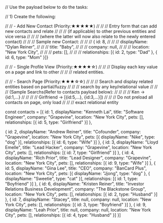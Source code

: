 // Use the payload below to do the tasks:

// 1) Create the following:

// // - Add New Contact (Priority:★★★★★)
// // // Entry form that can add new contacts and relate 
// // // (if applicable) to other previous entities and vice versa 
// // // (where the latter will now also relate to the newly entered contact)
// // // Sample new Contact:
// // // { id: 8,
// // //   displayName: "Dylan Reiner",
// // //   title: "Baby",
// // //   company: null,
// // //   location: "New York City",
// // //   pets: [],
// // //   relationships: [{ id: 2, type: "Dad" }, { id: 6, type: "Mom" }]}

// // - Single Profile View (Priority:★★★★☆)
// // // Display each key value on a page and link to other
// // // related entities.

// // - Search Page (Priority:★★★☆☆)
// // // Search and display related entities based on partial/fuzzy
// // // search by any key/relational value
// // // (Sample Searchs(Refer to contacts payload below):
// // // // Ken -> {id:1,...}
// // // // Girlfriend -> [{id:5,...}, {id:3,...}])
// // // Do not preload all contacts on page, only load 
// // // exact relational entity 

const contacts = [{
  id: 1,
  displayName: "Kenneth Lai",
  title: "Software Engineer",
  company: "Grapevine",
  location: "New York City",
  pets: [],
  relationships: [{ id: 5, type: "Girlfriend" }]
},

{
  id: 2,
  displayName: "Andrew Reiner",
  title: "Cofounder",
  company: "Grapevine",
  location: "New York City",
  pets: [{ displayName: "Nike", type: "dog" }],
  relationships: [{ id: 6, type: "Wife" }]
},
{
  id: 3,
  displayName: "Lloyd Emelle",
  title: "Lead Hacker",
  company: "Grapevine",
  location: "New York City",
  pets: [],
  relationships: [{ id: 7, type: "Girlfriend" }]
},
{
  id: 4,
  displayName: "Rich Prior",
  title: "Lead Designer",
  company: "Grapevine",
  location: "New York City",
  pets: [],
  relationships: [{ id: 9, type: "Wife" }]
},
{
  id: 5,
  displayName: "Gina Lee",
  title: "CEO",
  company: "BanCard Plus",
  location: "New York City",
  pets: [{ displayName: "Jjong", type: "dog" }, { displayName: "Sweetie", type: "cat" }],
  relationships: [{ id: 1, type: "Boyfriend" }]
},
{
  id: 6,
  displayName: "Kristen Reiner",
  title: "Investor Relations Business Development",
  company: "The Blackstone Group",
  location: "New York City",
  pets: [],
  relationships: [{ id: 2, type: "Husband" }]
},
{
  id: 7,
  displayName: "Stacey",
  title: null,
  company: null,
  location: "New York City",
  pets: [],
  relationships: [{ id: 3, type: "Boyfriend" }]
},
{
  id: 9,
  displayName: "Leah Prior",
  title: null,
  company: null,
  location: "New York City",
  pets: [],
  relationships: [{ id: 4, type: "Husband" }]
}]